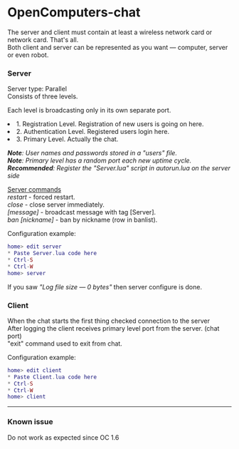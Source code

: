 # OpenComputers-chat

The server and client must contain at least a wireless network card or network card. That's all.
<br/>Both client and server can be represented as you want — computer, server or even robot.

<h3>Server<br /></h3>
Server type: Parallel<br />
Consists of three levels.<br />

Each level is broadcasting only in its own separate port.<br/>
<li/> 1. Registration Level.    Registration of new users is going on here.<br/>
<li/> 2. Authentication Level.  Registered users login here.<br/>
<li/> 3. Primary Level.         Actually the chat.<br/>

<i><b>Note</b>: User names and passwords stored in a "users" file.</i><br/>
<i><b>Note</b>: Primary level has a random port each new uptime cycle.</i><br/>
<i><b>Recommended</b>: Register the "Server.lua" script in autorun.lua on the server side</i><br/>

<ins>Server commands</ins><br/>
<i>restart</i> - forced restart.<br/>
<i>close</i> - сlose server immediately.<br/>
<i>[message]</i> - broadcast message with tag [Server].<br/>
<i>ban [nickname]</i> - ban by nickname (row in banlist).<br/>

Configuration example:
```lua
home> edit server
* Paste Server.lua code here
* Ctrl-S
* Ctrl-W
home> server
```
If you saw _"Log file size — 0 bytes"_ then server configure is done.

<h3>Client<br/></h3>

When the chat starts the first thing checked connection to the server<br/>
After logging the client receives primary level port from the server. (chat port)<br/>
"exit" command used to exit from chat.<br/>

Configuration example:
```lua
home> edit client
* Paste Client.lua code here
* Ctrl-S
* Ctrl-W
home> client
```
<hr/>
<h3>Known issue</h3>
Do not work as expected since OC 1.6
